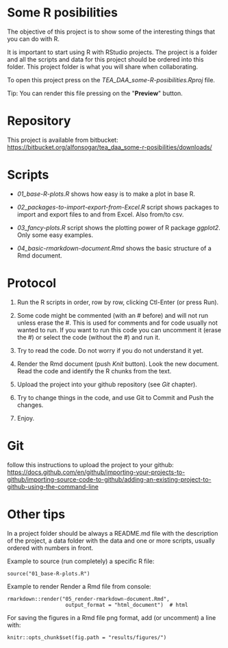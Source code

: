 # Some R posibilities

The objective of this project is to show some of the interesting things that you can do with R. 

It is important to start using R with RStudio projects. 
The project is a folder and all the scripts and data for this project should be ordered into this folder. 
This project folder is what you will share when collaborating. 

To open this project press on the *TEA_DAA_some-R-posibilities.Rproj* file.

Tip: You can render this file pressing on the "**Preview**" button.

# Repository

This project is available from bitbucket:
https://bitbucket.org/alfonsogar/tea_daa_some-r-posibilities/downloads/

# Scripts

- *01_base-R-plots.R* shows how easy is to make a plot in base R. 

- *02_packages-to-import-export-from-Excel.R* script shows packages to import and export files to and from Excel. Also from/to csv. 

- *03_fancy-plots.R* script shows the plotting power of R package *ggplot2*. Only some easy examples. 

- *04_basic-rmarkdown-document.Rmd* shows the basic structure of a Rmd document. 

# Protocol

1. Run the R scripts in order, row by row, clicking Ctl-Enter (or press Run). 

2. Some code might be commented (with an # before) and will not run unless erase the #. This is used for comments and for code usually not wanted to run. If you want to run this code you can uncomment it (erase the #) or select the code (without the #) and run it. 

3. Try to read the code. Do not worry if you do not understand it yet. 

4. Render the Rmd document (push *Knit* button). Look the new document. Read the code and identify the R chunks from the text. 

5. Upload the project into your github repository (see *Git* chapter). 

5. Try to change things in the code, and use Git to Commit and Push the changes. 

6. Enjoy.

# Git

follow this instructions to upload the project to your github:
https://docs.github.com/en/github/importing-your-projects-to-github/importing-source-code-to-github/adding-an-existing-project-to-github-using-the-command-line

# Other tips

In a project folder should be always a README.md file with the description of the project, a data folder with the data and one or more scripts, usually ordered with numbers in front. 

Example to source (run completely) a specific R file:

```
source("01_base-R-plots.R")
```

Example to render Render a Rmd file from console:  

```
rmarkdown::render("05_render-rmarkdown-document.Rmd", 
                   output_format = "html_document")  # html
```

For saving the figures in a Rmd file png format, add (or uncomment) a line with:

```
knitr::opts_chunk$set(fig.path = "results/figures/")
```

